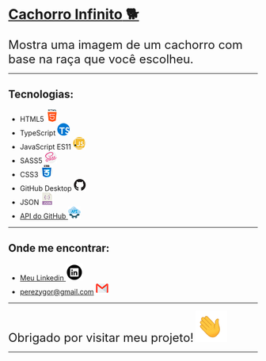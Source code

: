 # [**Cachorro Infinito** 🐕](https://ygorperez.github.io/cachorro-infinito/) 
 <font size="5">Mostra uma imagem de um cachorro com base na raça que você escolheu.</font> 


---
## Tecnologias:
* HTML5  ![](cachorro-infinito/Imagens/html.png)
* TypeScript ![](cachorro-infinito/Imagens/typescript.png)
* JavaScript ES11 ![](cachorro-infinito/Imagens/javascript.png)
* SASS5 ![](cachorro-infinito/Imagens/sass.png)
* CSS3 ![](cachorro-infinito/Imagens/css.png)
* GitHub Desktop ![](cachorro-infinito/Imagens/github-mark_.png)
* JSON ![](cachorro-infinito/Imagens/json.png)
* [API do GitHub ![](cachorro-infinito/Imagens/api.png)](https://dog.ceo/dog-api/)
---
## Onde me encontrar:
* [Meu Linkedin ![](cachorro-infinito/Imagens/linkedin-icon.png)](https://www.linkedin.com/in/ygor-perez-de-oliveira/)
* perezygor@gmail.com ![](cachorro-infinito/Imagens/gmail.png)
***
<font size="5">Obrigado por visitar meu projeto!</font> ![](cachorro-infinito/Imagens/waving_hand.gif)
***
